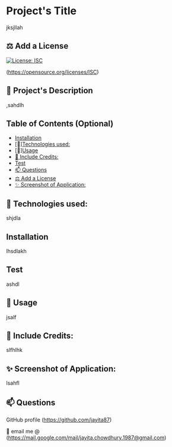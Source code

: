 # Project's Title
  jksjllah

  ## ⚖️ Add a License
  [![License: ISC](https://img.shields.io/badge/License-ISC-blue.svg)](https://opensource.org/licenses/ISC)<br>

  (https://opensource.org/licenses/ISC)  
 
  ## 📝 Project's Description
  ,sahdlh

  ## Table of Contents (Optional)
   * [Installation](#installation)
   * [🚀][Technologies used:](#technology)
   * [🚀][Usage](#usage)
   * [🤝 Include Credits:](#contribution)
   * [Test](#test)
   * [📫 Questions](#questions)
   * [⚖️ Add a License](#license)
   * [✨ Screenshot of Application:](#screenshot)
   
  ## 🚀 Technologies used:
  shjdla

  ## Installation
   lhsdlakh

 ## Test
 ashdl

  ## 🚀 Usage
   jsalf

  ## 🤝 Include Credits:
   slfhlhk

   ## ✨ Screenshot of Application:
   lsahfl

   ## 📫 Questions
   GitHub profile (https://github.com/jayita87)<br>

   📧 email me @ (https://mail.google.com/mail/jayita.chowdhury.1987@gmail.com)
   